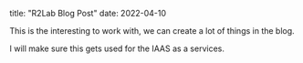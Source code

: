 title: "R2Lab Blog Post"
date: 2022-04-10

This is the interesting to work with, we can create a lot of things in the blog.

I will make sure this gets used for the IAAS as a services.

